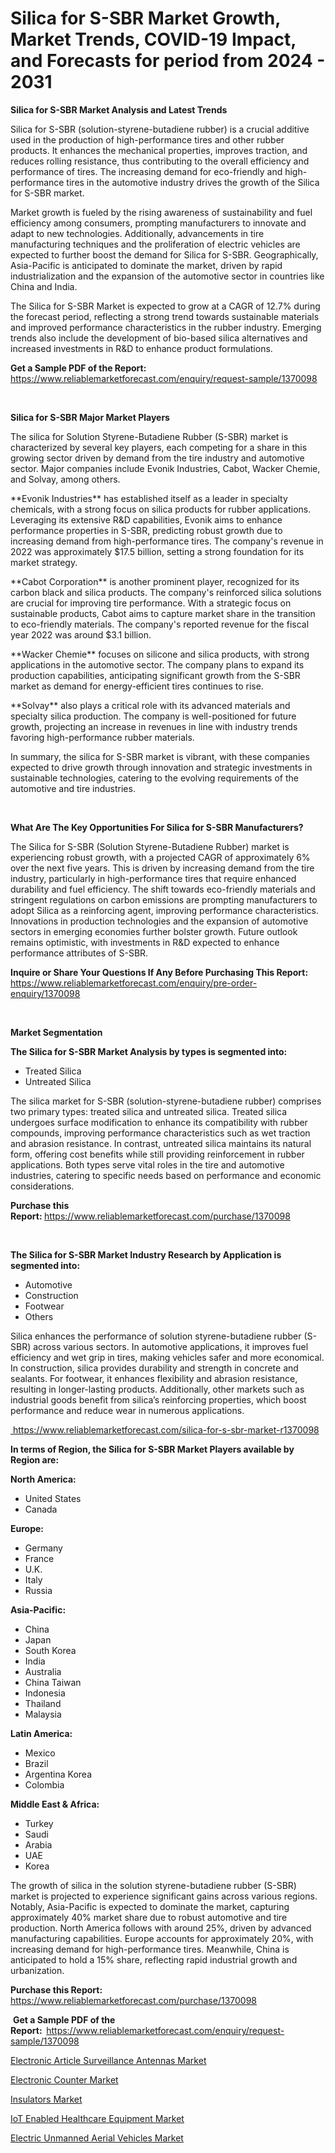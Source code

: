 <p><h1>Silica for S-SBR Market Growth, Market Trends, COVID-19 Impact, and Forecasts for period from 2024 - 2031</h1></p><p><strong>Silica for S-SBR Market Analysis and Latest Trends</strong></p>
<p><p>Silica for S-SBR (solution-styrene-butadiene rubber) is a crucial additive used in the production of high-performance tires and other rubber products. It enhances the mechanical properties, improves traction, and reduces rolling resistance, thus contributing to the overall efficiency and performance of tires. The increasing demand for eco-friendly and high-performance tires in the automotive industry drives the growth of the Silica for S-SBR market.</p><p>Market growth is fueled by the rising awareness of sustainability and fuel efficiency among consumers, prompting manufacturers to innovate and adapt to new technologies. Additionally, advancements in tire manufacturing techniques and the proliferation of electric vehicles are expected to further boost the demand for Silica for S-SBR. Geographically, Asia-Pacific is anticipated to dominate the market, driven by rapid industrialization and the expansion of the automotive sector in countries like China and India.</p><p>The Silica for S-SBR Market is expected to grow at a CAGR of 12.7% during the forecast period, reflecting a strong trend towards sustainable materials and improved performance characteristics in the rubber industry. Emerging trends also include the development of bio-based silica alternatives and increased investments in R&D to enhance product formulations.</p></p>
<p><strong>Get a Sample PDF of the Report:&nbsp;</strong> <a href="https://www.reliablemarketforecast.com/enquiry/request-sample/1370098?utm_campaign=1159&utm_medium=2&utm_source=Github&utm_content=ia&utm_term=29102024&utm_id=silica-for-s-sbr">https://www.reliablemarketforecast.com/enquiry/request-sample/1370098</a></p>
<p>&nbsp;</p>
<p><strong>Silica for S-SBR Major Market Players</strong></p>
<p><p>The silica for Solution Styrene-Butadiene Rubber (S-SBR) market is characterized by several key players, each competing for a share in this growing sector driven by demand from the tire industry and automotive sector. Major companies include Evonik Industries, Cabot, Wacker Chemie, and Solvay, among others.</p><p>**Evonik Industries** has established itself as a leader in specialty chemicals, with a strong focus on silica products for rubber applications. Leveraging its extensive R&D capabilities, Evonik aims to enhance performance properties in S-SBR, predicting robust growth due to increasing demand from high-performance tires. The company's revenue in 2022 was approximately $17.5 billion, setting a strong foundation for its market strategy.</p><p>**Cabot Corporation** is another prominent player, recognized for its carbon black and silica products. The company's reinforced silica solutions are crucial for improving tire performance. With a strategic focus on sustainable products, Cabot aims to capture market share in the transition to eco-friendly materials. The company's reported revenue for the fiscal year 2022 was around $3.1 billion.</p><p>**Wacker Chemie** focuses on silicone and silica products, with strong applications in the automotive sector. The company plans to expand its production capabilities, anticipating significant growth from the S-SBR market as demand for energy-efficient tires continues to rise.</p><p>**Solvay** also plays a critical role with its advanced materials and specialty silica production. The company is well-positioned for future growth, projecting an increase in revenues in line with industry trends favoring high-performance rubber materials.</p><p>In summary, the silica for S-SBR market is vibrant, with these companies expected to drive growth through innovation and strategic investments in sustainable technologies, catering to the evolving requirements of the automotive and tire industries.</p></p>
<p>&nbsp;</p>
<p><strong>What Are The Key Opportunities For Silica for S-SBR Manufacturers?</strong></p>
<p><p>The Silica for S-SBR (Solution Styrene-Butadiene Rubber) market is experiencing robust growth, with a projected CAGR of approximately 6% over the next five years. This is driven by increasing demand from the tire industry, particularly in high-performance tires that require enhanced durability and fuel efficiency. The shift towards eco-friendly materials and stringent regulations on carbon emissions are prompting manufacturers to adopt Silica as a reinforcing agent, improving performance characteristics. Innovations in production technologies and the expansion of automotive sectors in emerging economies further bolster growth. Future outlook remains optimistic, with investments in R&D expected to enhance performance attributes of S-SBR.</p></p>
<p><strong>Inquire or Share Your Questions If Any Before Purchasing This Report:</strong> <a href="https://www.reliablemarketforecast.com/enquiry/pre-order-enquiry/1370098?utm_campaign=1159&utm_medium=2&utm_source=Github&utm_content=ia&utm_term=29102024&utm_id=silica-for-s-sbr">https://www.reliablemarketforecast.com/enquiry/pre-order-enquiry/1370098</a></p>
<p>&nbsp;</p>
<p><strong>Market Segmentation</strong></p>
<p><strong>The Silica for S-SBR Market Analysis by types is segmented into:</strong></p>
<p><ul><li>Treated Silica</li><li>Untreated Silica</li></ul></p>
<p><p>The silica market for S-SBR (solution-styrene-butadiene rubber) comprises two primary types: treated silica and untreated silica. Treated silica undergoes surface modification to enhance its compatibility with rubber compounds, improving performance characteristics such as wet traction and abrasion resistance. In contrast, untreated silica maintains its natural form, offering cost benefits while still providing reinforcement in rubber applications. Both types serve vital roles in the tire and automotive industries, catering to specific needs based on performance and economic considerations.</p></p>
<p><strong>Purchase this Report:&nbsp;</strong><a href="https://www.reliablemarketforecast.com/purchase/1370098?utm_campaign=1159&utm_medium=2&utm_source=Github&utm_content=ia&utm_term=29102024&utm_id=silica-for-s-sbr">https://www.reliablemarketforecast.com/purchase/1370098</a></p>
<p>&nbsp;</p>
<p><strong>The Silica for S-SBR Market Industry Research by Application is segmented into:</strong></p>
<p><ul><li>Automotive</li><li>Construction</li><li>Footwear</li><li>Others</li></ul></p>
<p><p>Silica enhances the performance of solution styrene-butadiene rubber (S-SBR) across various sectors. In automotive applications, it improves fuel efficiency and wet grip in tires, making vehicles safer and more economical. In construction, silica provides durability and strength in concrete and sealants. For footwear, it enhances flexibility and abrasion resistance, resulting in longer-lasting products. Additionally, other markets such as industrial goods benefit from silica’s reinforcing properties, which boost performance and reduce wear in numerous applications.</p></p>
<p><a href="https://www.reliablemarketforecast.com/silica-for-s-sbr-market-r1370098?utm_campaign=1159&utm_medium=2&utm_source=Github&utm_content=ia&utm_term=29102024&utm_id=silica-for-s-sbr">&nbsp;https://www.reliablemarketforecast.com/silica-for-s-sbr-market-r1370098</a></p>
<p><strong>In terms of Region, the Silica for S-SBR Market Players available by Region are:</strong></p>
<p>
    <p> <strong> North America: </strong>
        <ul>
            <li>United States</li>
            <li>Canada</li>
        </ul>
        </p> 
    <p> <strong> Europe: </strong>
        <ul>
            <li>Germany</li>
            <li>France</li>
            <li>U.K.</li>
            <li>Italy</li>
            <li>Russia</li>
        </ul>
        </p> 
    <p> <strong> Asia-Pacific: </strong>
        <ul>
            <li>China</li>
            <li>Japan</li>
            <li>South Korea</li>
            <li>India</li>
            <li>Australia</li>
            <li>China Taiwan</li>
            <li>Indonesia</li>
            <li>Thailand</li>
            <li>Malaysia</li>
        </ul>
        </p> 
    <p> <strong> Latin America: </strong>
        <ul>
            <li>Mexico</li>
            <li>Brazil</li>
            <li>Argentina Korea</li>
            <li>Colombia</li>
        </ul>
        </p> 
    <p> <strong> Middle East & Africa: </strong>
        <ul>
            <li>Turkey</li>
            <li>Saudi</li>
            <li>Arabia</li>
            <li>UAE</li>
            <li>Korea</li>
        </ul>
    </p>
    </p>
<p><p>The growth of silica in the solution styrene-butadiene rubber (S-SBR) market is projected to experience significant gains across various regions. Notably, Asia-Pacific is expected to dominate the market, capturing approximately 40% market share due to robust automotive and tire production. North America follows with around 25%, driven by advanced manufacturing capabilities. Europe accounts for approximately 20%, with increasing demand for high-performance tires. Meanwhile, China is anticipated to hold a 15% share, reflecting rapid industrial growth and urbanization.</p></p>
<p><strong>Purchase this Report: </strong><a href="https://www.reliablemarketforecast.com/purchase/1370098?utm_campaign=1159&utm_medium=2&utm_source=Github&utm_content=ia&utm_term=29102024&utm_id=silica-for-s-sbr">https://www.reliablemarketforecast.com/purchase/1370098</a></p>
<p>&nbsp;<strong>Get a Sample PDF of the Report:&nbsp;&nbsp;</strong><a href="https://www.reliablemarketforecast.com/enquiry/request-sample/1370098?utm_campaign=1159&utm_medium=2&utm_source=Github&utm_content=ia&utm_term=29102024&utm_id=silica-for-s-sbr">https://www.reliablemarketforecast.com/enquiry/request-sample/1370098</a></p>
<p><strong></strong></p>
<p><p><a href="https://issuu.com/reportprime-2/docs/electronic-article-surveillance-antennas-market-si?utm_campaign=1159&utm_medium=2&utm_source=Github&utm_content=ia&utm_term=29102024&utm_id=silica-for-s-sbr">Electronic Article Surveillance Antennas Market</a></p><p><a href="https://www.linkedin.com/pulse/electronic-counter-market-ecosystem-competitive-landscape-strategic-ayqvc?utm_campaign=1159&utm_medium=2&utm_source=Github&utm_content=ia&utm_term=29102024&utm_id=silica-for-s-sbr">Electronic Counter Market</a></p><p><a href="https://www.linkedin.com/pulse/market-leaders-laggards-global-insulators-trends-forecast-2024-eiqxc?utm_campaign=1159&utm_medium=2&utm_source=Github&utm_content=ia&utm_term=29102024&utm_id=silica-for-s-sbr">Insulators Market</a></p><p><a href="https://github.com/mickahmaland/Market-Research-Report-List-1/blob/main/iot-enabled-healthcare-equipment-market.md?utm_campaign=1159&utm_medium=2&utm_source=Github&utm_content=ia&utm_term=29102024&utm_id=silica-for-s-sbr">IoT Enabled Healthcare Equipment Market</a></p><p><a href="https://issuu.com/reportprime-2/docs/electric-unmanned-aerial-vehicles-m_a371f26d41c100?utm_campaign=1159&utm_medium=2&utm_source=Github&utm_content=ia&utm_term=29102024&utm_id=silica-for-s-sbr">Electric Unmanned Aerial Vehicles Market</a></p></p>